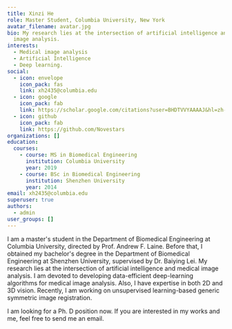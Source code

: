 ```yaml
---
title: Xinzi He
role: Master Student, Columbia University, New York
avatar_filename: avatar.jpg
bio: My research lies at the intersection of artificial intelligence and medical
  image analysis.
interests:
  - Medical image analysis
  - Artificial Intelligence
  - Deep learning.
social:
  - icon: envelope
    icon_pack: fas
    link: xh2435@columbia.edu
  - icon: google
    icon_pack: fab
    link: https://scholar.google.com/citations?user=BHDTVVYAAAAJ&hl=zh-CN
  - icon: github
    icon_pack: fab
    link: https://github.com/Novestars
organizations: []
education:
  courses:
    - course: MS in Biomedical Engineering
      institution: Columbia University
      year: 2019
    - course: BSc in Biomedical Engineering
      institution: Shenzhen University
      year: 2014
email: xh2435@columbia.edu
superuser: true
authors:
  - admin
user_groups: []
---
```

I am a master's student in the Department of Biomedical Engineering at Columbia University, directed by Prof. Andrew F. Laine. Before that, I obtained my bachelor's degree in the Department of Biomedical Engineering at Shenzhen University,  supervised by Dr. Baiying Lei. My research lies at the intersection of artificial intelligence and medical image analysis. I am devoted to developing data-efficient deep-learning algorithms for medical image analysis. Also, I have expertise in both 2D and 3D vision. Recently, I am working on unsupervised learning-based generic symmetric image registration. 

I am looking for a Ph. D position now. If you are interested in my works and me, feel free to send me an email.